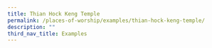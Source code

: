 ```yaml
---
title: Thian Hock Keng Temple
permalink: /places-of-worship/examples/thian-hock-keng-temple/
description: ""
third_nav_title: Examples
---
```

